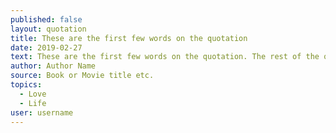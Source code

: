 ```yaml
---
published: false
layout: quotation
title: These are the first few words on the quotation
date: 2019-02-27
text: These are the first few words on the quotation. The rest of the quotation text goes here.
author: Author Name
source: Book or Movie title etc.
topics:
  - Love
  - Life
user: username
---
```

